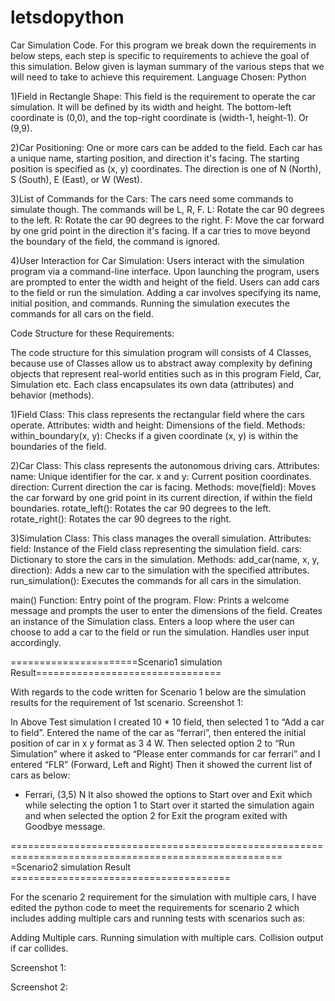 # letsdopython
Car Simulation Code.
For this program we break down the requirements in below steps, each step is specific to requirements to achieve the goal of this simulation. Below given is layman summary of the various steps that we will need to take to achieve this requirement.
Language Chosen: Python 

1)Field in Rectangle Shape:
This field is the requirement to operate the car simulation.
It will be defined by its width and height.
The bottom-left coordinate is (0,0), and the top-right coordinate is (width-1, height-1).  Or (9,9).

2)Car Positioning:
One or more cars can be added to the field.
Each car has a unique name, starting position, and direction it's facing.
The starting position is specified as (x, y) coordinates.
The direction is one of N (North), S (South), E (East), or W (West).

3)List of Commands for the Cars:
The cars need some commands to simulate though. The commands will be L, R, F.
L: Rotate the car 90 degrees to the left.
R: Rotate the car 90 degrees to the right.
F: Move the car forward by one grid point in the direction it's facing.
If a car tries to move beyond the boundary of the field, the command is ignored.

4)User Interaction for Car Simulation:
Users interact with the simulation program via a command-line interface.
Upon launching the program, users are prompted to enter the width and height of the field.
Users can add cars to the field or run the simulation.
Adding a car involves specifying its name, initial position, and commands.
Running the simulation executes the commands for all cars on the field.

Code Structure for these Requirements:

The code structure for this simulation program will consists of 4 Classes, because use of Classes allow us to abstract away complexity by defining objects that represent real-world entities such as in this program Field, Car, Simulation etc.
Each class encapsulates its own data (attributes) and behavior (methods).

1)Field Class:
This class represents the rectangular field where the cars operate.
Attributes:
width and height: Dimensions of the field.
Methods:
within_boundary(x, y): Checks if a given coordinate (x, y) is within the boundaries of the field.

2)Car Class:
This class represents the autonomous driving cars.
Attributes:
name: Unique identifier for the car.
x and y: Current position coordinates.
direction: Current direction the car is facing.
Methods:
move(field): Moves the car forward by one grid point in its current direction, if within the field boundaries.
rotate_left(): Rotates the car 90 degrees to the left.
rotate_right(): Rotates the car 90 degrees to the right.

3)Simulation Class:
This class manages the overall simulation.
Attributes:
field: Instance of the Field class representing the simulation field.
cars: Dictionary to store the cars in the simulation.
Methods:
add_car(name, x, y, direction): Adds a new car to the simulation with the specified attributes.
run_simulation(): Executes the commands for all cars in the simulation.

main() Function:
Entry point of the program.
Flow:
Prints a welcome message and prompts the user to enter the dimensions of the field.
Creates an instance of the Simulation class.
Enters a loop where the user can choose to add a car to the field or run the simulation.
Handles user input accordingly.


======================Scenario1 simulation Result================================

With regards to the code written for Scenario 1 below are the simulation results for the requirement of 1st scenario.
Screenshot 1:

In Above Test simulation I created 10 * 10 field, then  selected 1 to “Add a car to field”.
Entered the name of the car as “ferrari”, then entered the initial position of car in x y format as 3 4 W.
Then selected option 2 to “Run Simulation” where it asked to “Please enter commands for car ferrari” and I entered “FLR” (Forward, Left and Right)
Then it showed the current list of cars as below:

- Ferrari, (3,5) N
It also showed the options to Start over and Exit which while selecting the option 1 to Start over it started the simulation again and when selected the option 2 for Exit the program exited with Goodbye message.

===================================================================================================== =Scenario2 simulation Result ======================================

For the scenario 2 requirement for the simulation with multiple cars, I have edited the python code to meet the requirements for scenario 2 which includes adding multiple cars and running tests with scenarios such as:

Adding Multiple cars.
Running simulation with multiple cars.
Collision output if car collides.













Screenshot 1:


















Screenshot 2:

